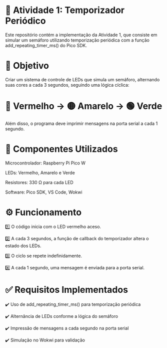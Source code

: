 # 🚦 Atividade 1: Temporizador Periódico

Este repositório contém a implementação da Atividade 1, que consiste em simular um semáforo utilizando temporização periódica com a função add_repeating_timer_ms() do Pico SDK.

# 📌 Objetivo

Criar um sistema de controle de LEDs que simula um semáforo, alternando suas cores a cada 3 segundos, seguindo uma lógica cíclica:

# 🔴 Vermelho → 🟡 Amarelo → 🟢 Verde

Além disso, o programa deve imprimir mensagens na porta serial a cada 1 segundo.

# 🔩 Componentes Utilizados

Microcontrolador: Raspberry Pi Pico W

LEDs: Vermelho, Amarelo e Verde

Resistores: 330 Ω para cada LED

Software: Pico SDK, VS Code, Wokwi

# ⚙️ Funcionamento

1️⃣ O código inicia com o LED vermelho aceso.

2️⃣ A cada 3 segundos, a função de callback do temporizador altera o estado dos LEDs.

3️⃣ O ciclo se repete indefinidamente.

4️⃣ A cada 1 segundo, uma mensagem é enviada para a porta serial.

# ✅ Requisitos Implementados

✔️ Uso de add_repeating_timer_ms() para temporização periódica

✔️ Alternância de LEDs conforme a lógica do semáforo

✔️ Impressão de mensagens a cada segundo na porta serial

✔️ Simulação no Wokwi para validação
